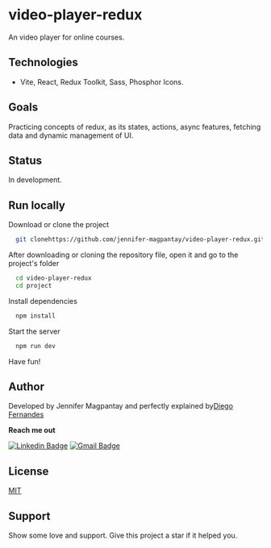 # video-player-redux

An video player for online courses.

## Technologies

- Vite, React, Redux Toolkit, Sass, Phosphor Icons.

## Goals

Practicing concepts of redux, as its states, actions, async features, fetching data and dynamic management of UI.

## Status

In development.

## Run locally

Download or clone the project

```bash
  git clonehttps://github.com/jennifer-magpantay/video-player-redux.git
```

After downloading or cloning the repository file, open it and go to the project's folder

```bash
  cd video-player-redux
  cd project
```

Install dependencies

```bash
  npm install
```

Start the server

```bash
  npm run dev
```

Have fun!

## Author

Developed by Jennifer Magpantay and perfectly explained by[Diego Fernandes](https://www.linkedin.com/in/diego-schell-fernandes/)

**Reach me out**

[![Linkedin Badge](https://img.shields.io/badge/-Jennifer-blue?style=flat-square&logo=Linkedin&logoColor=white&link=https://www.linkedin.com/in/jennifermagpantay/)](https://www.linkedin.com/in/jennifermagpantay/) [![Gmail Badge](https://img.shields.io/badge/-jennifer.magpantay@gmail.com-c14438?style=flat-square&logo=Gmail&logoColor=white&link=mailto:jennifer.magpantay@gmail.com)](mailto:jennifer.magpantay@gmail.com)

## License

[MIT](https://choosealicense.com/licenses/mit/)

## Support

Show some love and support. Give this project a star if it helped you.
